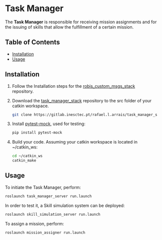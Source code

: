# Task Manager

The **Task Manager** is responsible for receiving mission assignments and for the issuing of skills that allow the fulfillment of a certain mission.

## Table of Contents

* [Installation](#installation)
* [Usage](#usage)

## <a name="installation"></a>Installation

1. Follow the Installation steps for the [robis_custom_msgs_stack](https://gitlab.inesctec.pt/heber.m.sobreira/robis_custom_msgs_stack) repository.

2. Download the [task_manager_stack]() repository to the src folder of your catkin workspace.

    ```bash
    git clone https://gitlab.inesctec.pt/rafael.l.arrais/task_manager_stack
    ```

3. Install [pytest-mock](https://github.com/pytest-dev/pytest-mock), used for testing:

    ```bash
    pip install pytest-mock
    ```

4. Build your code. Assuming your catkin workspace is located in ~/catkin_ws:

    ```bash
    cd ~/catkin_ws
    catkin_make
    ```

## <a name="usage"></a> Usage

To initiate the Task Manager, perform:

```bash
roslaunch task_manager_server run.launch
```

In order to test it, a Skill simulation system can be deployed:

```bash
roslaunch skill_simulation_server run.launch
```

To assign a mission, perform:

```bash
roslaunch mission_assigner run.launch
```
